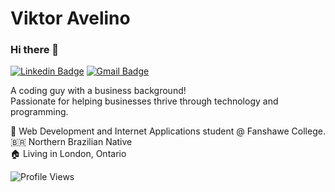 # Viktor Avelino

### Hi there 👋

[![Linkedin Badge](https://img.shields.io/badge/-Vitkor%20Avelino-blue?style=flat-square&logo=Linkedin&logoColor=white&link=https://www.linkedin.com/in/viktoravelino/)](https://www.linkedin.com/in/viktoravelino/)
[![Gmail Badge](https://img.shields.io/badge/-viktor.avelino@gmail.com-blue?style=flat-square&logo=Gmail&logoColor=white&link=mailto:viktor.avelino@gmail.com)](mailto:viktor.avelino@gmail.com)

A coding guy with a business background! 
<br>
Passionate for helping businesses thrive through technology and programming.

:school: Web Development and Internet Applications student @ Fanshawe College. <br>
:brazil: Northern Brazilian Native <br>
:house: Living in London, Ontario

![Profile Views](http://estruyf-github.azurewebsites.net/api/VisitorHit?user=viktoravelino&repo=viktoravelino&countColor=%23388bfd&style=flat)
<!-- About me:
- 
- 💬 You can ask me anything [here](https://github.com/viktoravelino/viktoravelino/issues).
<br/>
<div align="center">
<img height="180em" src="https://github-readme-stats.vercel.app/api?username=viktoravelino&show_icons=true&theme=dark&include_all_commits=true&count_private=true"/>
<img height="180em" src="https://github-readme-stats.vercel.app/api/top-langs/?username=viktoravelino&layout=compact&langs_count=16&theme=dark"/>
</div>

<div style="display: inline_block"><br>
  <img align="center" alt="Viktor-Js" height="30" width="40" src="https://raw.githubusercontent.com/devicons/devicon/master/icons/javascript/javascript-plain.svg">
  <img align="center" alt="Viktor-Ts" height="30" width="40" src="https://raw.githubusercontent.com/devicons/devicon/master/icons/typescript/typescript-plain.svg">
  <img align="center" alt="Viktor-React" height="30" width="40" src="https://raw.githubusercontent.com/devicons/devicon/master/icons/react/react-original.svg">
  <img align="center" alt="Viktor-HTML" height="30" width="40" src="https://raw.githubusercontent.com/devicons/devicon/master/icons/html5/html5-original.svg">
  <img align="center" alt="Viktor-CSS" height="30" width="40" src="https://raw.githubusercontent.com/devicons/devicon/master/icons/css3/css3-original.svg">
  <img align="center" alt="Viktor-Git" src="https://user-images.githubusercontent.com/35739995/122655117-7c577180-d126-11eb-9b30-3591b1252bb5.png">
</div>
<br/>
<div>

![Profile Views](http://estruyf-github.azurewebsites.net/api/VisitorHit?user=viktoravelino&repo=viktoravelino&countColorcountColor)
</div> -->
<!--
**viktoravelino/viktoravelino** is a ✨ _special_ ✨ repository because its `README.md` (this file) appears on your GitHub profile.

Here are some ideas to get you started:

- 🔭 I’m currently working on ...
- 🌱 I’m currently learning ...
- 👯 I’m looking to collaborate on ...
- 🤔 I’m looking for help with ...
- 💬 Ask me about ...
- 📫 How to reach me: ...
- 😄 Pronouns: ...
- ⚡ Fun fact: ...
-->

